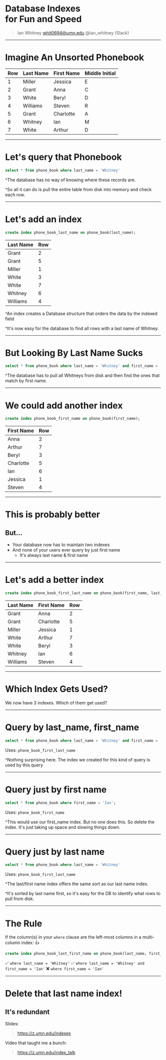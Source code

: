 # Database Indexes<br />for Fun and Speed

> Ian Whitney
> whit0694@umn.edu
> @ian_whitney (Slack)


---

# Imagine An Unsorted Phonebook

| Row | Last Name | First Name | Middle Initial |
| --- | --- | ---- | ---- |
| 1 | Miller | Jessica | E |
| 2 | Grant | Anna | C |
| 3 | White | Beryl | D |
| 4 | Williams | Steven | R |
| 5 | Grant | Charlotte | A |
| 6 | Whitney | Ian | M |
| 7 | White | Arthur | D |

---

# Let's query that Phonebook 

```sql
select * from phone_book where last_name = 'Whitney'
```

^The database has no way of knowing where these records are.

^So all it can do is pull the entire table from disk into memory and check each row.

---

#  Let's add an index

```sql
create index phone_book_last_name on phone_book(last_name);
```

| Last Name | Row |
| ---- | ---- |
| Grant | 2 |
| Grant | 5 |
| Miller | 1 |
| White | 3 |
| White | 7 |
| Whitney | 6 | 
| Williams | 4 |

^An index creates a Database structure that orders the data by the indexed field

^It's now easy for the database to find all rows with a last name of Whitney.

---

# But Looking By Last Name Sucks

```sql
select * from phone_book where last_name = 'Whitney' and first_name = 'Ian';
```

^The database has to pull all Whitneys from disk and then find the ones that match by first name.

---

# We could add another index

```sql
create index phone_book_first_name on phone_book(first_name);
```

| First Name | Row |
| ---- | ---- |
| Anna | 2 |
| Arthur | 7 |
| Beryl | 3 |
| Charlotte | 5 |
| Ian | 6 |
| Jessica | 1 |
| Steven | 4 |

---

# This is probably better
## But...

- Your database now has to maintain two indexes
- And none of your users ever query by just first name
  - It's always last name & first name

---

# Let's add a better index

```sql
create index phone_book_first_last_name on phone_book(first_name, last_name);
```

| Last Name | First Name | Row |
| --- | ---- | ---- |
| Grant | Anna | 2 |
| Grant | Charlotte | 5 |
| Miller | Jessica | 1 |
| White | Arthur | 7 |
| White | Beryl | 3 |
| Whitney | Ian | 6 |
| Williams | Steven | 4 |

---

# Which Index Gets Used?

We now have 3 indexes. Which of them get used?

---

# Query by last_name, first_name

```sql
select * from phone_book where last_name = 'Whitney' and first_name = 'Ian';
```

Uses: `phone_book_first_last_name`

^Nothing surprising here. The index we created for this kind of query is used by this query

---

# Query just by first name

```sql
select * from phone_book where first_name = 'Ian';
```

Uses: `phone_book_first_name`

^This would use our first_name index. But no one does this. So delete the index. It's just taking up space and slowing things down.

---

# Query just by last name

```sql
select * from phone_book where last_name = 'Whitney'
```

Uses: `phone_book_first_last_name`

^The last/first name index offers the same sort as our last name index.

^It's sorted by last name first, so it's easy for the DB to identify what rows to pull from disk.

---

# The Rule

If the column(s) in your `where` clause are the left-most columns in a multi-column index: 👍

```sql
create index phone_book_last_first_name on phone_book(last_name, first_name);
```

✅ `where last_name = 'Whitney'`
✅ `where last_name = 'Whitney' and first_name = 'Ian'`
❌ `where first_name = 'Ian'`

---

# Delete that last name index!
## It's redundant

Slides:

> https://z.umn.edu/indexes

Video that taught me a bunch: 

> https://z.umn.edu/index_talk

